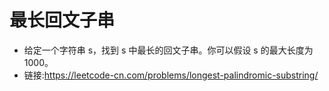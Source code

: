 # 最长回文子串
- 给定一个字符串 s，找到 s 中最长的回文子串。你可以假设 s 的最大长度为 1000。
- 链接:https://leetcode-cn.com/problems/longest-palindromic-substring/
